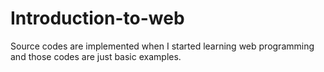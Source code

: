 # Introduction-to-web
Source codes are implemented when I started learning web programming and those codes are just basic examples.
